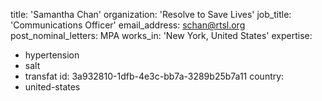 title: 'Samantha Chan'
organization: 'Resolve to Save Lives'
job_title: 'Communications Officer'
email_address: schan@rtsl.org
post_nominal_letters: MPA
works_in: 'New York, United States'
expertise:
  - hypertension
  - salt
  - transfat
id: 3a932810-1dfb-4e3c-bb7a-3289b25b7a11
country:
  - united-states
